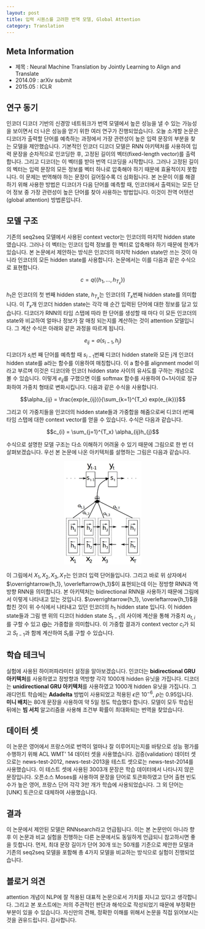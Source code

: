 ```yaml
---
layout: post
title: 입력 시퀀스를 고려한 번역 모델, Global Attention
category: Translation
---
```


## Meta Information
* 제목 : Neural Machine Translation by Jointly Learning to Align and Translate
* 2014.09 : arXiv submit
* 2015.05 : ICLR


## 연구 동기
인코더 디코더 기반의 신경망 네트워크가 번역 모델에서 높은 성능을 낼 수 있는 가능성을 보이면서 더 나은 성능을 얻기 위한 여러 연구가 진행되었습니다.
오늘 소개할 논문은 디코더가 출력할 단어를 예측하는 과정에서 가장 관련성이 높은 입력 문장의 부분을 찾는 모델을 제안했습니다.
기본적인 인코더 디코더 모델은 RNN 아키텍처를 사용하여 입력 문장을 순차적으로 인코딩한 후, 고정된 길이의 벡터(fixed-length vector)를 출력합니다.
그리고 디코더는 이 벡터를 받아 번역 디코딩을 시작합니다.
그러나 고정된 길이의 벡터는 입력 문장의 모든 정보를 벡터 하나로 압축해야 하기 때문에 효율적이지 못합니다.
이 문제는 번역해야 하는 문장이 길어질수록 더 심화됩니다.
본 논문이 이를 해결하기 위해 사용한 방법은 디코더가 다음 단어를 예측할 때, 인코더에서 출력되는 모든 단어 정보 중 가장 관련성이 높은 단어를 찾아 사용하는 방법입니다.
이것이 전역 어텐션(global attention) 방법론입니다.


## 모델 구조
기존의 seq2seq 모델에서 사용된 context vector는 인코더의 마지막 hidden state였습니다.
그러나 이 벡터는 인코더 입력 정보를 한 벡터로 압축해야 하기 때문에 한계가 있습니다.
본 논문에서 제안하는 방식은 인코더의 마지막 hidden state만 쓰는 것이 아니라 인코더의 모든 hidden state를 사용합니다.
논문에서는 이를 다음과 같은 수식으로 표현합니다.

$$c = q(\{h_1,...,h_{T_x}\})$$

$h_1$은 인코더의 첫 번째 hidden state, $h_{T_x}$는 인코더의 $T_x$번째 hidden state를 의미합니다.
이 $T_x$개 인코더 hidden state는 각각 매 순간 입력된 단어에 대한 정보를 담고 있습니다.
디코더가 RNN의 타임 스탭에 따라 한 단어를 생성할 때 마다 이 모든 인코더의 state와 비교하여 얼마나 정보가 잘 매칭 되는지를 계산하는 것이 attention 모델입니다.
그 계산 수식은 아래와 같은 과정을 따르게 됩니다.

$$e_{ij} = a(s_{i-1}, h_j)$$

디코더가 $s_i$번 째 단어를 예측할 때 $s_{i-1}$번째 디코더 hidden state와 모든 j개 인코더 hidden state를 a라는 함수를 이용하여 매칭합니다.
이 a 함수를 alignment model 이라고 부르며 이것은 디코더와 인코더 hidden state 사이의 유사도를 구하는 개념으로 볼 수 있습니다.
이렇게 $e_{ij}$를 구했으면 이를 softmax 함수를 사용하여 0~1사이로 정규화하여 가중치 형태로 변화시킵니다.
다음과 같은 수식을 사용합니다.

$$\alpha_{ij} = \frac{exp(e_{ij})}{\sum_{k=1}^{T_x} exp(e_{ik})}$$

그리고 이 가중치들을 인코더의 hidden state들과 가중합을 해줌으로써 디코더 i번째 타임 스탭에 대한 context vector를 얻을 수 있습니다.
수식은 다음과 같습니다.

$$c_{i} = \sum_{j=1}^{T_x} \alpha_{ij}h_{j}$$

수식으로 설명한 모델 구조는 다소 이해하기 어려울 수 있기 때문에 그림으로 한 번 더 살펴보겠습니다.
우선 본 논문에 나온 아키텍처를 설명하는 그림은 다음과 같습니다.

<center>
<img src="/public/img/global-attention-figure1.JPG" width="40%" alt="Figure1 of Neural Machine Translation by Jointly Learning to Align and Translate">
</center>

이 그림에서 $X_1, X_2, X_3, X_T$는 인코더 입력 단어들입니다.
그리고 바로 위 상자에서 $\overrightarrow{h_1}, \overleftarrow{h_1}$이 표현되는데 이는 정방향 RNN과 역방향 RNN을 의미합니다.
본 아키텍처는 bidirectional RNN을 사용하기 때문에 그림에서 이렇게 나타내고 있는 것입니다.
$\overrightarrow{h_1}, \overleftarrow{h_1}$을 합친 것이 위 수식에서 나타내고 있던 인코더의 $h_1$ hidden state 입니다.
이 hidden state들과 그림 맨 위의 디코더 hidden state $S_{t-1}$의 사이에 계산을 통해 가중치 $\alpha_{t,i}$를 구할 수 있고 $\bigoplus$는 가중합을 의미합니다.
이 가중합 결과가 context vector $c_i$가 되고 $S_{t-1}$과 함께 계산하여 $S_t$를 구할 수 있습니다.


## 학습 테크닉
실험에 사용된 하이퍼파라미터 설정을 알아보겠습니다.
인코더는 **bidirectional GRU 아키텍처**를 사용하였고 정방향과 역방향 각각 1000개 hidden 유닛을 가집니다.
디코더는 **unidirectional GRU 아키텍처**를 사용하였고 1000개 hidden 유닛을 가집니다.
그래디언트 학습에는 **Adadelta** 방법이 사용되었고 적용된 $\epsilon$은 $10^{-6}$, $\rho$는 0.95입니다.
**미니 배치**는 80개 문장을 사용하여 약 5일 정도 학습했다 합니다.
모델이 모두 학습된 뒤에는 **빔 서치** 알고리즘을 사용해 조건부 확률이 최대화되는 번역을 찾았습니다.


## 데이터 셋
이 논문은 영어에서 프랑스어로 번역이 얼마나 잘 이루어지는지를 바탕으로 성능 평가를 수행하기 위해 ACL WMT' 14 데이터 셋을 사용했습니다.
검증(validation) 데이터 셋으로는 news-test-2012, news-test-2013을 테스트 셋으로는 news-test-2014를 사용했습니다.
이 테스트 셋에 사용된 3003개 문장은 학습 데이터에서 나타나지 않은 문장입니다.
오픈소스 Moses를 사용하여 문장을 단어로 토큰화하였고 단어 출현 빈도수가 높은 영어, 프랑스 단어 각각 3만 개가 학습에 사용되었습니다.
그 외 단어는 \[UNK\] 토큰으로 대체하여 사용했습니다.


## 결과
이 논문에서 제안된 모델은 RNNsearch라고 언급됩니다.
이는 본 논문만이 아니라 향후 이 논문과 비교 실험을 진행하는 다른 논문에서도 동일하게 언급되니 참고하시면 좋을 듯합니다.
먼저, 최대 문장 길이가 단어 30개 또는 50개를 기준으로 제안한 모델과 기존의 seq2seq 모델을 포함해 총 4가지 모델을 비교하는 방식으로 실험이 진행되었습니다.


## 블로거 의견
attention 개념이 NLP에 잘 적용된 대표적 논문으로서 가치를 지니고 있다고 생각합니다.
그리고 본 포스트에는 저의 주관적인 판단과 해석으로 작성되었기 때문에 부정확한 부분이 있을 수 있습니다.
자신만의 견해, 정확한 이해를 위해서 논문을 직접 읽어보시는 것을 권유드립니다.
감사합니다.

